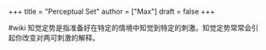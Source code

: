 +++
title = "Perceptual Set"
author = ["Max"]
draft = false
+++

\#wiki
知觉定势是指准备好在特定的情境中知觉到特定的刺激。知觉定势常常会引起你改变对两可刺激的解释。
